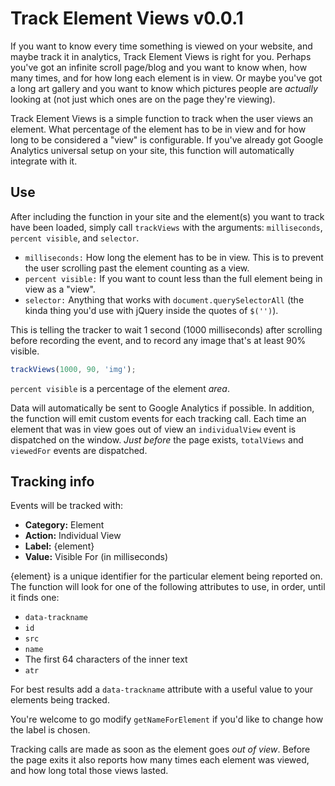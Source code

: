 # Track Element Views v0.0.1

If you want to know every time something is viewed on your website, and maybe track it in analytics, Track Element Views is right for you. Perhaps you've got an infinite scroll page/blog and you want to know when, how many times, and for how long each element is in view. Or maybe you've got a long art gallery and you want to know which pictures people are _actually_ looking at (not just which ones are on the page they're viewing).

Track Element Views is a simple function to track when the user views an element. What percentage of the element has to be in view and for how long to be considered a "view" is configurable. If you've already got Google Analytics universal setup on your site, this function will automatically integrate with it.

## Use

After including the function in your site and the element(s) you want to track have been loaded, simply call `trackViews` with the arguments: `milliseconds`, `percent visible`, and `selector`.

*  `milliseconds:` How long the element has to be in view. This is to prevent the user scrolling past the element counting as a view.
*  `percent visible:` If you want to count less than the full element being in view as a "view".
*  `selector:` Anything that works with `document.querySelectorAll` (the kinda thing you'd use with jQuery inside the quotes of `$('')`).

This is telling the tracker to wait 1 second (1000 milliseconds) after scrolling before recording the event, and to record any image that's at least 90% visible.
```javascript
trackViews(1000, 90, 'img');
```

`percent visible` is a percentage of the element _area_.

Data will automatically be sent to Google Analytics if possible. In addition, the function will emit custom events for each tracking call. Each time an element that was in view goes out of view an `individualView` event is dispatched on the window. _Just before_ the page exists, `totalViews` and `viewedFor` events are dispatched.

## Tracking info

Events will be tracked with:
*  **Category:** Element
*  **Action:** Individual View
*  **Label:** {element}
*  **Value:** Visible For (in milliseconds)

{element} is a unique identifier for the particular element being reported on. The function will look for one of the following attributes to use, in order, until it finds one:
*  `data-trackname`
*  `id`
*  `src`
*  `name`
*  The first 64 characters of the inner text
*  `atr`

For best results add a `data-trackname` attribute with a useful value to your elements being tracked.

You're welcome to go modify `getNameForElement` if you'd like to change how the label is chosen.

Tracking calls are made as soon as the element goes _out of view_. Before the page exits it also reports how many times each element was viewed, and how long total those views lasted.
